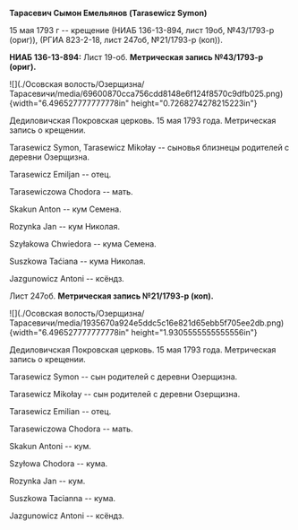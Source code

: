 **Тарасевич Сымон Емельянов (Tarasewicz Symon)**

15 мая 1793 г -- крещение (НИАБ 136-13-894, лист 19об, №43/1793-р
(ориг)), (РГИА 823-2-18, лист 247об, №21/1793-р (коп)).

**НИАБ 136-13-894:** Лист 19-об. **Метрическая запись №43/1793-р
(ориг).**

![](./Осовская волость/Озерщизна/Тарасевичи/media/69600870cca756cdd8148e6f124f8570c9dfb025.png){width="6.496527777777778in"
height="0.7268274278215223in"}

Дедиловичская Покровская церковь. 15 мая 1793 года. Метрическая запись о
крещении.

Tarasewicz Symon, Tarasewicz Mikołay -- сыновья близнецы родителей с
деревни Озерщизна.

Tarasewicz Emiljan -- отец.

Tarasewiczowa Chodora -- мать.

Skakun Anton -- кум Семена.

Rozynka Jan -- кум Николая.

Szyłakowa Chwiedora -- кума Семена.

Suszkowa Taćiana -- кума Николая.

Jazgunowicz Antoni -- ксёндз.

Лист 247об. **Метрическая запись №21/1793-р (коп).**

![](./Осовская волость/Озерщизна/Тарасевичи/media/1935670a924e5ddc5c16e821d65ebb5f705ee2db.png){width="6.496527777777778in"
height="1.9305555555555556in"}

Дедиловичская Покровская церковь. 15 мая 1793 года. Метрическая запись о
крещении.

Tarasewicz Symon -- сын родителей с деревни Озерщизна.

Tarasewicz Mikołay -- сын родителей с деревни Озерщизна.

Tarasewicz Emilian -- отец.

Tarasewiczowa Chodora -- мать.

Skakun Antoni -- кум.

Szyłowa Chodora -- кума.

Rozynka Jan -- кум.

Suszkowa Tacianna -- кума.

Jazgunowicz Antoni -- ксёндз.
